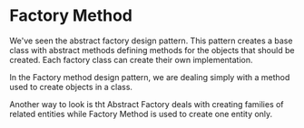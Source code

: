 # Factory Method

We've seen the abstract factory design pattern. This pattern creates a base class with abstract methods defining methods for the objects that should be created. Each factory class can create their own implementation.

In the Factory method design pattern, we are dealing simply with a method used to create objects in a class.

Another way to look is tht Abstract Factory deals with creating families of related entities while Factory Method is used to create one entity only.